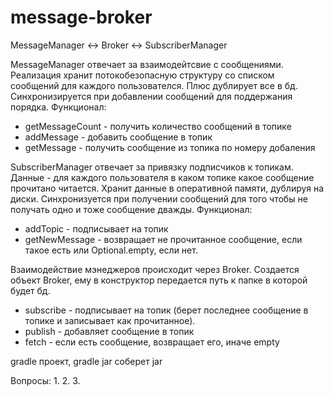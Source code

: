# message-broker

MessageManager <-> Broker <-> SubscriberManager

MessageManager отвечает за взаимодейтсвие с сообщениями.
Реализация хранит потокобезопасную структуру со списком сообщений для каждого пользователся.
Плюс дублирует все в бд.
Синхронизируется при добавлении сообщений для поддержания порядка.
Функционал:
* getMessageCount - получить количество сообщений в топике
* addMessage - добавить сообщение в топик
* getMessage - получить сообщение из топика по номеру добаления

SubscriberManager отвечает за привязку подписчиков к топикам.
Данные - для каждого пользователя в каком топике какое сообщение прочитано читается.
Хранит данные в оперативной памяти, дублируя на диски.
Синхронизуется при получении сообщений для того чтобы не получать одно и тоже сообщение дважды.
Функционал:
* addTopic - подписывает на топик
* getNewMessage - возвращает не прочитанное сообщение, если такое есть или Optional.empty, если нет.

Взаимодействие мэнеджеров происходит через Broker.
Создается объект Broker, ему в конструктор передается путь к папке в которой будет бд.
* subscribe - подписывает на топик (берет последнее сообщение в топике и записывает как прочитанное).
* publish - добавляет сообщение в топик
* fetch - если есть сообщение, возвращает его, иначе empty

gradle проект, gradle jar соберет jar

Вопросы:
1.
2.
3.

